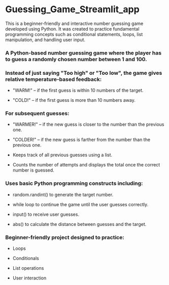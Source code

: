 # Guessing_Game_Streamlit_app
This is a beginner-friendly and interactive number guessing game developed using Python. It was created to practice fundamental programming concepts such as conditional statements, loops, list manipulation, and handling user input.


### A Python-based number guessing game where the player has to guess a randomly chosen number between 1 and 100.

### Instead of just saying "Too high" or "Too low", the game gives relative temperature-based feedback:

- "WARM!" – if the first guess is within 10 numbers of the target.

- "COLD!" – if the first guess is more than 10 numbers away.

### For subsequent guesses:

- "WARMER!" – if the new guess is closer to the number than the previous one.

- "COLDER!" – if the new guess is farther from the number than the previous one.

- Keeps track of all previous guesses using a list.

- Counts the number of attempts and displays the total once the correct number is guessed.

### Uses basic Python programming constructs including:

- random.randint() to generate the target number.

- while loop to continue the game until the user guesses correctly.

- input() to receive user guesses.

- abs() to calculate the distance between guesses and the target.

### Beginner-friendly project designed to practice:

- Loops

- Conditionals

- List operations

- User interaction

